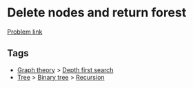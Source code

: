 # Delete nodes and return forest

[Problem link](https://leetcode.com/problems/delete-nodes-and-return-forest)

## Tags

* [Graph theory](/README.md#Graph_theory) > [Depth first search](/README.md#Graph_theory-Depth_first_search)
* [Tree](/README.md#Tree) > [Binary tree](/README.md#Tree-Binary_tree) > [Recursion](/README.md#Tree-Binary_tree-Recursion)
